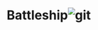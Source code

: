 # Battleship![git](https://user-images.githubusercontent.com/91273773/135731740-155921b2-4035-4687-8678-341f508eb0c4.png)
